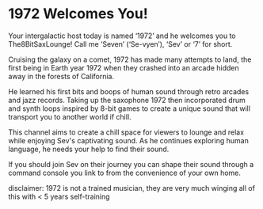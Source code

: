 # 1972 Welcomes You!
Your intergalactic host today is named ‘1972’ and he welcomes you to The8BitSaxLounge! Call me ‘Seven’ (‘Se-vyen’), ‘Sev’ or ‘7’ for short.

Cruising the galaxy on a comet, 1972 has made many attempts to land, the first being in Earth year 1972 when they crashed into an arcade hidden away in the forests of California.

He learned his first bits and boops of human sound through retro arcades and jazz records. Taking up the saxophone 1972 then incorporated drum and synth loops inspired by 8-bit games to create a unique sound that will transport you to another world if chill.

This channel aims to create a chill space for viewers to lounge and relax while enjoying Sev's captivating sound. As he continues exploring human language, he needs your help to find their sound.

If you should join Sev on their journey you can shape their sound through a command console you link to from the convenience of your own home.

disclaimer: 1972 is not a trained musician, they are very much winging all of this with < 5 years self-training